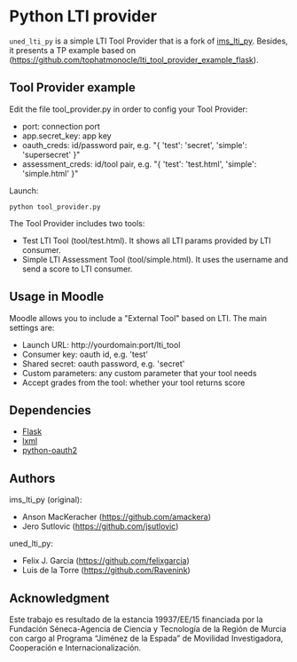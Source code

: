 # Python LTI provider

`uned_lti_py` is a simple LTI Tool Provider that is a fork of [ims_lti_py](https://github.com/tophatmonocle/ims_lti_py).
Besides, it presents a TP example based on (https://github.com/tophatmonocle/lti_tool_provider_example_flask).

## Tool Provider example

Edit the file tool_provider.py in order to config your Tool Provider:

 * port: connection port
 * app.secret_key:  app key
 * oauth_creds: id/password pair, e.g. "{ 'test': 'secret', 'simple': 'supersecret' }"
 * assessment_creds: id/tool pair, e.g. "{ 'test': 'test.html', 'simple': 'simple.html' }"

Launch:

```
python tool_provider.py
``` 

The Tool Provider includes two tools:
 * Test LTI Tool (tool/test.html). It shows all LTI params provided by LTI consumer.
 * Simple LTI Assessment Tool (tool/simple.html). It uses the username and send a score to LTI consumer. 

## Usage in Moodle

Moodle allows you to include a "External Tool" based on LTI. The main settings are:
 * Launch URL: http://yourdomain:port/lti_tool  
 * Consumer key: oauth id, e.g. 'test'
 * Shared secret: oauth password, e.g. 'secret'
 * Custom parameters: any custom parameter that your tool needs
 * Accept grades from the tool: whether your tool returns score

## Dependencies

 * [Flask](https://github.com/mitsuhiko/flask)
 * [lxml](https://github.com/lxml/lxml)
 * [python-oauth2](https://github.com/simplegeo/python-oauth2)

## Authors

ims_lti_py (original):
* Anson MacKeracher (https://github.com/amackera)
* Jero Sutlovic (https://github.com/jsutlovic)

uned_lti_py:
* Felix J. Garcia (https://github.com/felixgarcia)
* Luis de la Torre (https://github.com/Ravenink)

## Acknowledgment
Este trabajo es resultado de la estancia 19937/EE/15 financiada por la Fundación Séneca-Agencia de Ciencia y Tecnología de la Región de Murcia con cargo al Programa “Jiménez de la Espada” de Movilidad Investigadora, Cooperación e Internacionalización.
